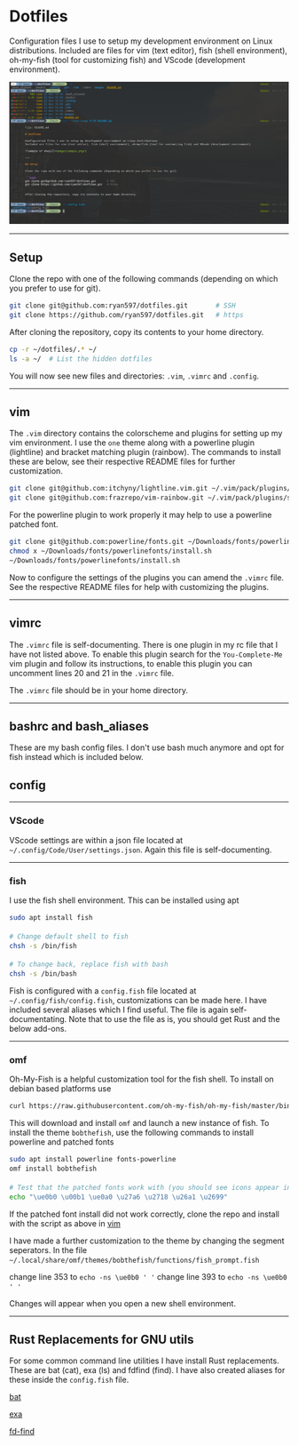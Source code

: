 # Dotfiles

Configuration files I use to setup my development environment on Linux distributions.
Included are files for vim (text editor), fish (shell environment), oh-my-fish (tool for customizing fish) and VScode (development environment).

![sample-of-shell](<images/sample.png>)

---

## Setup

Clone the repo with one of the following commands (depending on which you prefer to use for git).

```bash
git clone git@github.com:ryan597/dotfiles.git       # SSH
git clone https://github.com/ryan597/dotfiles.git   # https
```

After cloning the repository, copy its contents to your home directory.

```bash
cp -r ~/dotfiles/.* ~/
ls -a ~/  # List the hidden dotfiles
```

You will now see new files and directories: `.vim`, `.vimrc` and `.config`.


---

## vim

The `.vim` directory contains the colorscheme and plugins for setting up my vim environment.
I use the `one` theme along with a powerline plugin (lightline) and bracket matching plugin (rainbow).
The commands to install these are below, see their respective README files for further customization.

```bash
git clone git@github.com:itchyny/lightline.vim.git ~/.vim/pack/plugins/start/lightline
git clone git@github.com:frazrepo/vim-rainbow.git ~/.vim/pack/plugins/start/rainbow
```

For the powerline plugin to work properly it may help to use a powerline patched font.

```bash
git clone git@github.com:powerline/fonts.git ~/Downloads/fonts/powerlinefonts
chmod x ~/Downloads/fonts/powerlinefonts/install.sh
~/Downloads/fonts/powerlinefonts/install.sh
```

Now to configure the settings of the plugins you can amend the `.vimrc` file.
See the respective README files for help with customizing the plugins.

---

## vimrc

The `.vimrc` file is self-documenting. There is one plugin in my rc file that I have not listed above. To enable this plugin search for the `You-Complete-Me` vim plugin and follow its instructions, to enable this plugin you can uncomment lines 20 and 21 in the `.vimrc` file.

The `.vimrc` file should be in your home directory.

---

## bashrc and bash_aliases

These are my bash config files. I don't use bash much anymore and opt for fish instead which is included below.

## config

---

### VScode

VScode settings are within a json file located at `~/.config/Code/User/settings.json`.
Again this file is self-documenting.

---

### fish

I use the fish shell environment. This can be installed using apt

```bash
sudo apt install fish

# Change default shell to fish
chsh -s /bin/fish

# To change back, replace fish with bash
chsh -s /bin/bash
```

Fish is configured with a `config.fish` file located at `~/.config/fish/config.fish`, customizations can be made here. I have included several aliases which I find useful. The file is again self-documentating. Note that to use the file as is, you should get Rust and the below add-ons.

---

### omf

Oh-My-Fish is a helpful customization tool for the fish shell. To install on debian based platforms use

```bash
curl https://raw.githubusercontent.com/oh-my-fish/oh-my-fish/master/bin/install | fish
```
This will download and install `omf` and launch a new instance of fish.
To install the theme `bobthefish`, use the following commands to install powerline and patched fonts

```bash
sudo apt install powerline fonts-powerline
omf install bobthefish

# Test that the patched fonts work with (you should see icons appear in the terminal)
echo "\ue0b0 \u00b1 \ue0a0 \u27a6 \u2718 \u26a1 \u2699"
```

If the patched font install did not work correctly, clone the repo and install with the script as above in [vim](#vim)

I have made a further customization to the theme by changing the segment seperators.
In the file `~/.local/share/omf/themes/bobthefish/functions/fish_prompt.fish`

change line 353 to `echo -ns \ue0b0 ' '`
change line 393 to `echo -ns \ue0b0 ' '`

Changes will appear when you open a new shell environment.

---

## Rust Replacements for GNU utils

For some common command line utilities I have install Rust replacements. These are bat (cat), exa (ls) and fdfind (find). I have also created aliases for these inside the `config.fish` file.

[bat](https://github.com/sharkdp/bat)

[exa](https://github.com/ogham/exa)

[fd-find](https://github.com/sharkdp/fd)
